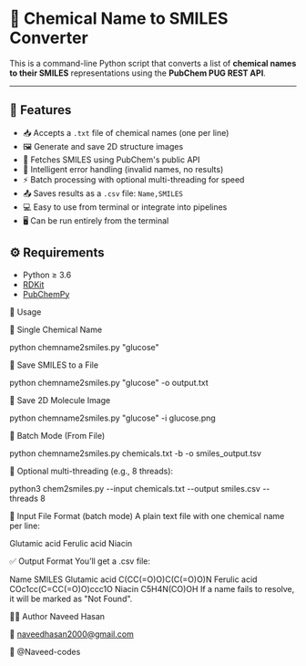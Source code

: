 # 🔬 Chemical Name to SMILES Converter

This is a command-line Python script that converts a list of **chemical names to their SMILES** representations using the **PubChem PUG REST API**.

---

## 📄 Features

- 📥 Accepts a `.txt` file of chemical names (one per line)
- 🖼️ Generate and save 2D structure images
- 🔄 Fetches SMILES using PubChem's public API
- 🧠 Intelligent error handling (invalid names, no results)
- ⚡ Batch processing with optional multi-threading for speed
- 📤 Saves results as a `.csv` file: `Name,SMILES`
- 💻 Easy to use from terminal or integrate into pipelines
- 🖥️ Can be run entirely from the terminal

## ⚙️ Requirements

- Python ≥ 3.6
- [RDKit](https://www.rdkit.org/)
- [PubChemPy](https://github.com/mcs07/PubChemPy)

🚀 Usage

📌 Single Chemical Name

python chemname2smiles.py "glucose"
  

📌 Save SMILES to a File

python chemname2smiles.py "glucose" -o output.txt


📌 Save 2D Molecule Image

python chemname2smiles.py "glucose" -i glucose.png


📌 Batch Mode (From File)

python chemname2smiles.py chemicals.txt -b -o smiles_output.tsv

📌 Optional multi-threading (e.g., 8 threads):

python3 chem2smiles.py --input chemicals.txt --output smiles.csv --threads 8


📂 Input File Format (batch mode)
A plain text file with one chemical name per line:

Glutamic acid
Ferulic acid
Niacin

✅ Output Format
You’ll get a .csv file:


Name	SMILES
Glutamic acid	C(CC(=O)O)C(C(=O)O)N
Ferulic acid	COc1cc(C=CC(=O)O)ccc1O
Niacin	C5H4N(CO)OH
If a name fails to resolve, it will be marked as "Not Found".

🧑‍💻 Author
Naveed Hasan

📧 naveedhasan2000@gmail.com

🐙 @Naveed-codes
